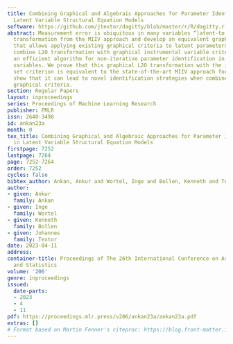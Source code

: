 ```yaml
---
title: Combining Graphical and Algebraic Approaches for Parameter Identification in
  Latent Variable Structural Equation Models
software: https://github.com/jtextor/dagitty/blob/master/r/R/dagitty.r
abstract: Measurement error is ubiquitous in many variables “latent-to-observed” (L2O)
  transformation from the MIIV approach and develop an equivalent graphical L2O transformation
  that allows applying existing graphical criteria to latent parameters in SEMs. We
  combine L2O transformation with graphical instrumental variable criteria to obtain
  an efficient algorithm for non-iterative parameter identification in SEMs with latent
  variables. We prove that this graphical L2O transformation with the instrumental
  set criterion is equivalent to the state-of-the-art MIIV approach for SEMs, and
  show that it can lead to novel identification strategies when combined with other
  graphical criteria.
section: Regular Papers
layout: inproceedings
series: Proceedings of Machine Learning Research
publisher: PMLR
issn: 2640-3498
id: ankan23a
month: 0
tex_title: Combining Graphical and Algebraic Approaches for Parameter Identification
  in Latent Variable Structural Equation Models
firstpage: 7252
lastpage: 7264
page: 7252-7264
order: 7252
cycles: false
bibtex_author: Ankan, Ankur and Wortel, Inge and Bollen, Kenneth and Textor, Johannes
author:
- given: Ankur
  family: Ankan
- given: Inge
  family: Wortel
- given: Kenneth
  family: Bollen
- given: Johannes
  family: Textor
date: 2023-04-11
address:
container-title: Proceedings of The 26th International Conference on Artificial Intelligence
  and Statistics
volume: '206'
genre: inproceedings
issued:
  date-parts:
  - 2023
  - 4
  - 11
pdf: https://proceedings.mlr.press/v206/ankan23a/ankan23a.pdf
extras: []
# Format based on Martin Fenner's citeproc: https://blog.front-matter.io/posts/citeproc-yaml-for-bibliographies/
---
```

